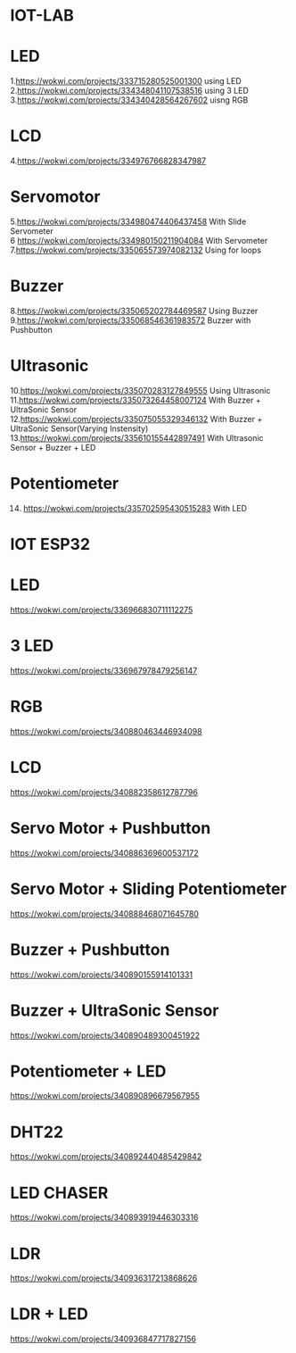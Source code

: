# IOT-LAB

# LED
1.https://wokwi.com/projects/333715280525001300 using LED<br>
2.https://wokwi.com/projects/334348041107538516 using 3 LED<br>
3.https://wokwi.com/projects/334340428564267602 uisng RGB<br>

# LCD
4.https://wokwi.com/projects/334976766828347987<br>

# Servomotor
5.https://wokwi.com/projects/334980474406437458 With Slide Servometer <br>
6 https://wokwi.com/projects/334980150211904084 With Servometer<br>
7.https://wokwi.com/projects/335065573974082132 Using for loops<br>

# Buzzer
8.https://wokwi.com/projects/335065202784469587 Using Buzzer <br>
9.https://wokwi.com/projects/335068546361983572 Buzzer with Pushbutton <br>

# Ultrasonic 
10.https://wokwi.com/projects/335070283127849555 Using Ultrasonic<br>
11.https://wokwi.com/projects/335073264458007124 With Buzzer + UltraSonic Sensor<br>
12.https://wokwi.com/projects/335075055329346132 With Buzzer + UltraSonic Sensor(Varying Instensity)<br>
13.https://wokwi.com/projects/335610155442897491 With Ultrasonic Sensor + Buzzer + LED

# Potentiometer
14. https://wokwi.com/projects/335702595430515283 With LED



# IOT ESP32
# LED
https://wokwi.com/projects/336966830711112275 <br>
# 3 LED<br>
https://wokwi.com/projects/336967978479256147 <br>
# RGB
https://wokwi.com/projects/340880463446934098 <br>
# LCD
https://wokwi.com/projects/340882358612787796 <br>
# Servo Motor + Pushbutton
https://wokwi.com/projects/340886369600537172 <br>
# Servo Motor + Sliding Potentiometer
https://wokwi.com/projects/340888468071645780 <br>
# Buzzer + Pushbutton
https://wokwi.com/projects/340890155914101331 <br>
# Buzzer + UltraSonic Sensor
https://wokwi.com/projects/340890489300451922  <br>
# Potentiometer + LED
https://wokwi.com/projects/340890896679567955 <br>
# DHT22
https://wokwi.com/projects/340892440485429842 <br>
# LED CHASER<br>
https://wokwi.com/projects/340893919446303316<br>
# LDR<br>
https://wokwi.com/projects/340936317213868626  <br>
# LDR + LED<br>
https://wokwi.com/projects/340936847717827156  <br>
